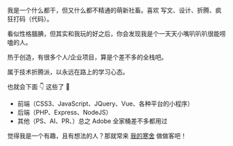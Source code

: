 我是一个什么都干，但又什么都不精通的萌新社畜。喜欢 写文、设计、折腾、疯狂打码（代码）。

看似性格腼腆，但其实和我玩的好之后，你会发现我是个一天天小嘴叭叭叭很能唠嗑的人。

热于创造，有很多个人/企业项目，算是个差不多的全栈吧。

属于技术折腾派，以永远在路上的学习心态。

也就会下面 👇 这些了 🤷

- 前端（CSS3、JavaScript、JQuery、Vue、各种平台的小程序）
- 后端（PHP、Express、NodeJS）
- 其他（PS、AI、PR、）总之 Adobe 全家桶差不多都用过

觉得我是一个有趣，且有想法的人？那就常来 [我的寒舍](https://52dreamsky.cn/) 做做客吧！
